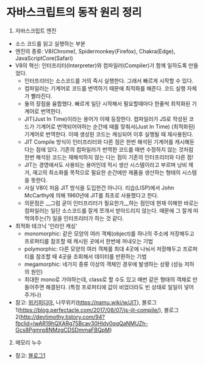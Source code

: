 # 자바스크립트의 동작 원리 정리

1. 자바스크립트 엔진
- 소스 코드를 읽고 실행하는 부분
- 엔진의 종류: V8(Chrome), Spidermonkey(Firefox), Chakra(Edge), JavaScriptCore(Safari)
- V8의 혁신: 인터프리터(Interpreter)와 컴파일러(Compiler)가 함께 일하도록 만들었다.
  - 인터프리터는 소스코드를 거의 즉시 실행한다. 그래서 빠르게 시작할 수 있다.
  - 컴파일러는 기계어로 코드를 번역하기 때문에 최적화를 해준다. 코드 실행 자체가 빨라진다.
  - 둘의 장점을 융합했다. 빠르게 일단 시작해서 필요할때마다 한줄씩 최적화된 기계어로 번역한다. 
  - JIT(Just In Time)이라는 용어가 이때 등장한다. 컴파일러가 JS로 작성된 코드가 기계어로 번역되어야하는 순간에 때를 맞춰서(Just In Time) (최적화된)기계어로 번역한다. 이때 생성된 코드는 캐싱되어 이후 실행될 때 재사용된다. 
  - JIT Compile 방식이 인터프리터와 다른 점은 한번 해석된 기계어를 캐시해둔다는 점에 있다. 기존의 컴파일러가 번역한 코드를 매번 수정하지 않는 것처럼 한번 해석된 코드는 재해석하지 않는 다는 점이 기존의 인터프리터와 다른 점!
  - JIT는 경영에서도 사용되는 용어인데 적시 생산 시스템이라고 부르며 낭비 제거, 재고의 최소화를 목적으로 필요한 순간에만 제품을 생산하는 형태의 시스템을 뜻한다.
  - 사실 V8이 처음 JIT 방식을 도입한건 아니다. 리습(LISP)에서 John McCarthy에 의해 1960년에 JIT를 최초로 사용했다고 한다.
  - 의문점은 __그럼 굳이 인터프리터가 필요한가__하는 점인데 현재 이해한 바로는 컴파일러는 일단 소스코드를 잘게 쪼개서 받아드리지 않는다. 때문에 그 잘게 떠먹여주는(?) 일을 인터프리터가 하는 것 같다. 
- 최적화 테크닉 '인라인 캐싱'
  - monomorphic: 같은 모양의 여러 객체(object)를 하나의 주소에 저장해두고 프로퍼티를 참조할 때 캐시된 곳에서 한번에 꺼내오는 기법
  - polymorphic: 다른 모양의 여러 객체를 최대 4곳에 나눠서 저장해두고 프로퍼티를 참조할 때 4곳을 조회해서 데이터를 반환하는 기법
  - megamorphic: 네가지 종류 이상의 객체인 경우에 발생하는 상황 (성능 저하의 원인)
  - 최대한 mono로 가야하는데, class로 할 수도 있고 매번 같은 형태의 객체로 만들어주면 해결된다. (특정 프로퍼티에 값이 비었더라도 빈 상태로 일일이 넣어주거나)
- 참고: [위키피디아](https://ko.wikipedia.org/wiki/JIT_%EC%BB%B4%ED%8C%8C%EC%9D%BC), 나무위키(https://namu.wiki/w/JIT), 블로그1(https://blog.perfectacle.com/2017/08/07/js-jit-compile/), 블로그2(http://devtimothy.tistory.com/94?fbclid=IwAR19hQXARg75Bcav30Hldy0qqQaNMUZh-Gcs8Pgmrp8NMzgCDSDmmaFBQpM)


2. 메모리 누수

- 참고: [블로그1](https://engineering.huiseoul.com/%EC%9E%90%EB%B0%94%EC%8A%A4%ED%81%AC%EB%A6%BD%ED%8A%B8%EB%8A%94-%EC%96%B4%EB%96%BB%EA%B2%8C-%EC%9E%91%EB%8F%99%ED%95%98%EB%8A%94%EA%B0%80-%EB%A9%94%EB%AA%A8%EB%A6%AC-%EA%B4%80%EB%A6%AC-4%EA%B0%80%EC%A7%80-%ED%9D%94%ED%95%9C-%EB%A9%94%EB%AA%A8%EB%A6%AC-%EB%88%84%EC%88%98-%EB%8C%80%EC%B2%98%EB%B2%95-5b0d217d788d)
